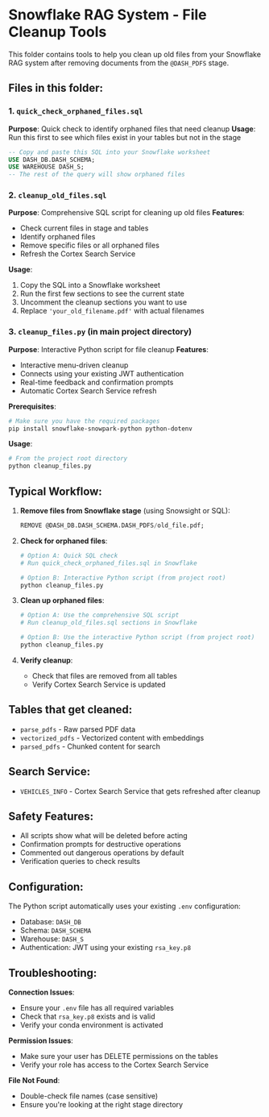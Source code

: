 # Snowflake RAG System - File Cleanup Tools

This folder contains tools to help you clean up old files from your Snowflake RAG system after removing documents from the `@DASH_PDFS` stage.

## Files in this folder:

### 1. `quick_check_orphaned_files.sql`
**Purpose**: Quick check to identify orphaned files that need cleanup
**Usage**: Run this first to see which files exist in your tables but not in the stage

```sql
-- Copy and paste this SQL into your Snowflake worksheet
USE DASH_DB.DASH_SCHEMA;
USE WAREHOUSE DASH_S;
-- The rest of the query will show orphaned files
```

### 2. `cleanup_old_files.sql`
**Purpose**: Comprehensive SQL script for cleaning up old files
**Features**:
- Check current files in stage and tables
- Identify orphaned files
- Remove specific files or all orphaned files
- Refresh the Cortex Search Service

**Usage**:
1. Copy the SQL into a Snowflake worksheet
2. Run the first few sections to see the current state
3. Uncomment the cleanup sections you want to use
4. Replace `'your_old_filename.pdf'` with actual filenames

### 3. `cleanup_files.py` (in main project directory)
**Purpose**: Interactive Python script for file cleanup
**Features**:
- Interactive menu-driven cleanup
- Connects using your existing JWT authentication
- Real-time feedback and confirmation prompts
- Automatic Cortex Search Service refresh

**Prerequisites**:
```bash
# Make sure you have the required packages
pip install snowflake-snowpark-python python-dotenv
```

**Usage**:
```bash
# From the project root directory
python cleanup_files.py
```

## Typical Workflow:

1. **Remove files from Snowflake stage** (using Snowsight or SQL):
   ```sql
   REMOVE @DASH_DB.DASH_SCHEMA.DASH_PDFS/old_file.pdf;
   ```

2. **Check for orphaned files**:
   ```bash
   # Option A: Quick SQL check
   # Run quick_check_orphaned_files.sql in Snowflake
   
   # Option B: Interactive Python script (from project root)
   python cleanup_files.py
   ```

3. **Clean up orphaned files**:
   ```bash
   # Option A: Use the comprehensive SQL script
   # Run cleanup_old_files.sql sections in Snowflake
   
   # Option B: Use the interactive Python script (from project root)
   python cleanup_files.py
   ```

4. **Verify cleanup**:
   - Check that files are removed from all tables
   - Verify Cortex Search Service is updated

## Tables that get cleaned:
- `parse_pdfs` - Raw parsed PDF data
- `vectorized_pdfs` - Vectorized content with embeddings
- `parsed_pdfs` - Chunked content for search

## Search Service:
- `VEHICLES_INFO` - Cortex Search Service that gets refreshed after cleanup

## Safety Features:
- All scripts show what will be deleted before acting
- Confirmation prompts for destructive operations
- Commented out dangerous operations by default
- Verification queries to check results

## Configuration:
The Python script automatically uses your existing `.env` configuration:
- Database: `DASH_DB`
- Schema: `DASH_SCHEMA`
- Warehouse: `DASH_S`
- Authentication: JWT using your existing `rsa_key.p8`

## Troubleshooting:

**Connection Issues**:
- Ensure your `.env` file has all required variables
- Check that `rsa_key.p8` exists and is valid
- Verify your conda environment is activated

**Permission Issues**:
- Make sure your user has DELETE permissions on the tables
- Verify your role has access to the Cortex Search Service

**File Not Found**:
- Double-check file names (case sensitive)
- Ensure you're looking at the right stage directory
